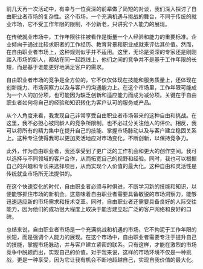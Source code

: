 前几天再一次活动中，有幸与一位资深的前辈做了简短的对谈，我们深入探讨了自由职业者市场的复杂性。这个市场，一个充满机遇与挑战的舞台，不同于传统的就业市场，它不受工作年限的限制，不分新老，只讲究个人能力的展现。

在传统就业市场中，工作年限往往被看作是衡量一个人经验和能力的重要标准。企业倾向于通过比较求职者的工作经历、教育背景和职业成就来评估其价值。然而，在自由职业者市场上，这种规则似乎并不适用。这里，无论是资深的专家还是刚刚踏入市场的新人，都站在同一起跑线上，他们之间的竞争并不是基于工作年限的长短，而是基于谁能更好地满足客户的需求。

自由职业者市场的竞争是全方位的，它不仅仅体现在技能和服务质量上，还体现在创新能力、市场洞察力以及与客户的沟通能力上。在这个市场里，工作年限可能成为一个人的加分项，也可能因为缺乏创新和适应能力而成为减分项。关键在于自由职业者如何将自己的经验和知识转化为客户认可的服务或产品。

从个人角度来看，我发现自己非常享受自由职业者市场带来的这种自由和挑战。在这里，我不必担心被同龄人的竞争所限制，也不必过分关注他人的评价。相反，我可以将所有的精力集中在提升自己的技能、掌握市场脉动以及与客户建立稳固关系上。这种专注使得我可以更加灵活地应对市场变化，不断创新，以保持竞争力。

此外，作为自由职业者，我还享受到了更广泛的工作机会和更大的创作空间。我可以选择与不同领域的客户合作，从而拓宽自己的视野和经验。同时，我也可以根据自己的兴趣和专长来选择项目，从而实现个人价值的最大化。这种自由和灵活性是传统就业市场所无法提供的。

在这个快速变化的时代，自由职业者必须与时俱进，不断学习新的技能和知识，以便能够抓住市场的新机会。这意味着自由职业者需要具备敏锐的市场洞察力，能够迅速适应新的市场需求和技术变革。同时，自由职业者还需要具备良好的人际交往能力，因为他们的成功很大程度上取决于能否建立起广泛的客户网络和良好的口碑。

总结来说，自由职业者市场是一个充满挑战和机遇的市场，它不拘泥于工作年限的长短，而是强调个人能力的展现。在这个市场中，自由职业者需要专注于提升自己的技能，掌握市场脉动，并与客户建立紧密的联系。只有这样，才能在激烈的市场竞争中脱颖而出，实现自己的价值。对于我来说，这样的市场环境不仅是一种挑战，更是一种享受，因为它让我有机会不断地超越自己，实现自我价值的最大化。